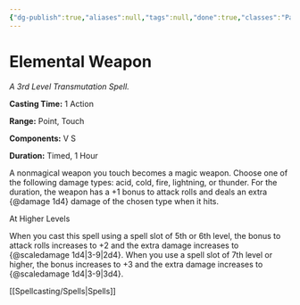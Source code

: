 ```yaml
---
{"dg-publish":true,"aliases":null,"tags":null,"done":true,"classes":"Paladin, Artificer,","spellLevel":3,"school":"Transmutation","source":"PHB","permalink":"/spells/elemental-weapon/","dgHomeLink":false,"dgPassFrontmatter":true}
---
```


# Elemental Weapon
*A 3rd Level Transmutation Spell.*

**Casting Time:** 1 Action

**Range:** Point, Touch

**Components:** V S 

**Duration:** Timed, 1 Hour

A nonmagical weapon you touch becomes a magic weapon. Choose one of the following damage types: acid, cold, fire, lightning, or thunder. For the duration, the weapon has a +1 bonus to attack rolls and deals an extra {@damage 1d4} damage of the chosen type when it hits.

At Higher Levels

When you cast this spell using a spell slot of 5th or 6th level, the bonus to attack rolls increases to +2 and the extra damage increases to {@scaledamage 1d4|3-9|2d4}. When you use a spell slot of 7th level or higher, the bonus increases to +3 and the extra damage increases to {@scaledamage 1d4|3-9|3d4}.

[[Spellcasting/Spells|Spells]]